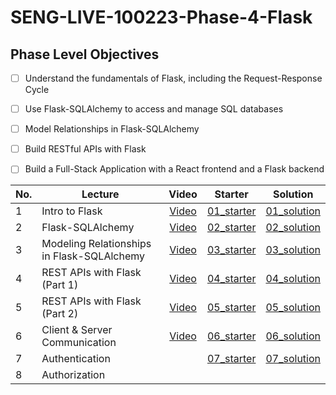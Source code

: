 # SENG-LIVE-100223-Phase-4-Flask
## Phase Level Objectives
- [ ] Understand the fundamentals of Flask, including the Request-Response Cycle
- [ ] Use Flask-SQLAlchemy to access and manage SQL databases
- [ ] Model Relationships in Flask-SQLAlchemy
- [ ] Build RESTful APIs with Flask
- [ ] Build a Full-Stack Application with a React frontend and a Flask backend


|No. | Lecture                          | Video 	| Starter 	| Solution 	|
|----|------------------------------	|:-----:	|--------	|---------	|
|1 | Intro to Flask            |[Video](https://www.youtube.com/watch?v=GCR-DNy1sfE)|[01_starter](https://github.com/RikkuX491/EAST-SE-100223-Phase-4/tree/01_starter)|[01_solution](https://github.com/RikkuX491/EAST-SE-100223-Phase-4/tree/01_solution)|
|2 | Flask-SQLAlchemy                	|[Video](https://www.youtube.com/watch?v=iUfBJV5pnkA)|[02_starter](https://github.com/RikkuX491/EAST-SE-100223-Phase-4/tree/02_starter)|[02_solution](https://github.com/RikkuX491/EAST-SE-100223-Phase-4/tree/02_solution)|
|3 | Modeling Relationships in Flask-SQLAlchemy                 	|[Video](https://www.youtube.com/watch?v=rO05Ni8xzZ0)|[03_starter](https://github.com/RikkuX491/EAST-SE-100223-Phase-4/tree/03_starter)|[03_solution](https://github.com/RikkuX491/EAST-SE-100223-Phase-4/tree/03_solution)|
|4 | REST APIs with Flask (Part 1)                       	|[Video](https://www.youtube.com/watch?v=DGnTFuwIYGc)|[04_starter](https://github.com/RikkuX491/EAST-SE-100223-Phase-4/tree/04_starter)|[04_solution](https://github.com/RikkuX491/EAST-SE-100223-Phase-4/tree/04_solution)|
|5 | REST APIs with Flask (Part 2)    	|[Video](https://www.youtube.com/watch?v=f601pjMsNno)|[05_starter](https://github.com/RikkuX491/EAST-SE-100223-Phase-4/tree/05_starter)|[05_solution](https://github.com/RikkuX491/EAST-SE-100223-Phase-4/tree/05_solution)|
|6 | Client & Server Communication                    	|[Video](https://www.youtube.com/watch?v=x9OKetG4h3s)|[06_starter](https://github.com/RikkuX491/EAST-SE-100223-Phase-4/tree/06_starter)|[06_solution](https://github.com/RikkuX491/EAST-SE-100223-Phase-4/tree/06_solution)|
|7 | Authentication                    	| |[07_starter](https://github.com/RikkuX491/EAST-SE-100223-Phase-4/tree/07_starter)|[07_solution](https://github.com/RikkuX491/EAST-SE-100223-Phase-4/tree/07_solution)|
|8 | Authorization                    	| | | |
